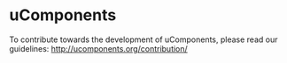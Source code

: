 # uComponents

To contribute towards the development of uComponents, please read our guidelines:
http://ucomponents.org/contribution/
